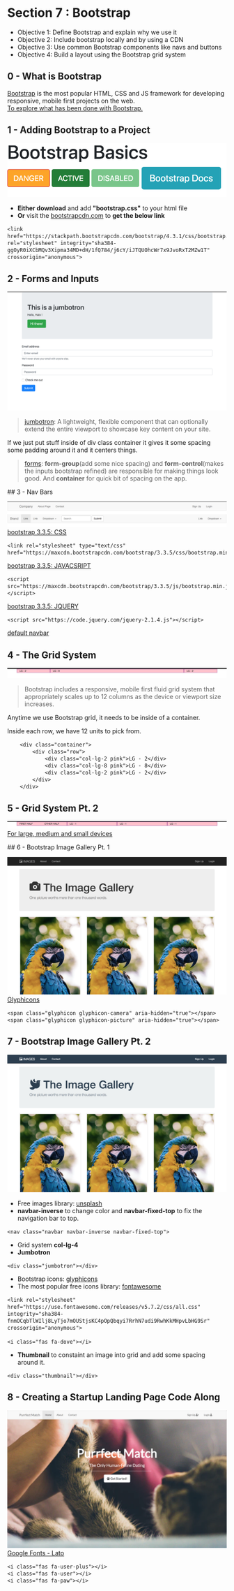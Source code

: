 # Section 7 : Bootstrap
- Objective 1: Define Bootstrap and explain why we use it
- Objective 2: Include bootstrap locally and by using a CDN
- Objective 3: Use common Bootstrap components like navs and buttons
- Objective 4: Build a layout using the Bootstrap grid system


## 0 - What is Bootstrap


[Bootstrap](https://getbootstrap.com/) is the most popular HTML, CSS and JS framework for developing responsive, mobile first projects on the web. <br>
[To explore what has been done with Bootstrap.](https://expo.getbootstrap.com/)


## 1 - Adding Bootstrap to a Project


![1 - Bootstrap Basics](./Photos/1.png)
- **Either download** and add **"bootstrap.css"** to your html file <br>
- **Or** visit the [bootstrapcdn.com](https://www.bootstrapcdn.com/) to **get the below link** 

```
<link href="https://stackpath.bootstrapcdn.com/bootstrap/4.3.1/css/bootstrap.min.css" rel="stylesheet" integrity="sha384-ggOyR0iXCbMQv3Xipma34MD+dH/1fQ784/j6cY/iJTQUOhcWr7x9JvoRxT2MZw1T" crossorigin="anonymous">
```


## 2 - Forms and Inputs


![2 - Forms and Inputs](./Photos/2.png)
> [jumbotron](https://getbootstrap.com/docs/4.3/components/jumbotron/): A lightweight, flexible component that can optionally extend the entire viewport to showcase key content on your site.

If we just put stuff inside of div class container it gives it some spacing some padding around it and it centers things.

> [forms](https://getbootstrap.com/docs/4.3/components/forms/): **form-group**(add some nice spacing) and **form-control**(makes the inputs bootstrap refined) are responsible for making things look good. And **container** for quick bit of spacing on the app.


## 3 - Nav Bars


![3 - Nav Bars](./Photos/3.png)
[bootstrap 3.3.5: CSS](https://maxcdn.bootstrapcdn.com/bootstrap/3.3.5/css/bootstrap.min.css)

```
<link rel="stylesheet" type="text/css" href="https://maxcdn.bootstrapcdn.com/bootstrap/3.3.5/css/bootstrap.min.css">
```

[bootstrap 3.3.5: JAVACSRIPT](https://maxcdn.bootstrapcdn.com/bootstrap/3.3.5/js/bootstrap.min.js)

```
<script src="https://maxcdn.bootstrapcdn.com/bootstrap/3.3.5/js/bootstrap.min.js"></script>
```

[bootstrap 3.3.5: JQUERY](https://code.jquery.com/jquery-2.1.4.js)

```
<script src="https://code.jquery.com/jquery-2.1.4.js"></script>
```

[default navbar](https://getbootstrap.com/docs/3.3/components/#navbar)


## 4 - The Grid System


![4 - The Grid System](./Photos/4.png)
> Bootstrap includes a responsive, mobile first fluid grid system that appropriately scales up to 12 columns as the device or viewport size increases.

Anytime we use Bootstrap grid, it needs to be inside of a container.

Inside each row, we have 12 units to pick from.

```
    <div class="container">
        <div class="row">
            <div class="col-lg-2 pink">LG - 2</div>
            <div class="col-lg-8 pink">LG - 8</div>
            <div class="col-lg-2 pink">LG - 2</div>
        </div>
    </div>
```


## 5 - Grid System Pt. 2


![5 - The Grid System Pt. 2](./Photos/5.png)
[For large, medium and small devices](https://getbootstrap.com/docs/4.0/layout/grid/#grid-options)


## 6 - Bootstrap Image Gallery Pt. 1


![6 - Bootstrap Image Gallery Pt. 1](./Photos/6.png)
[Glyphicons](https://www.glyphicons.com/sets/basic/)

```
<span class="glyphicon glyphicon-camera" aria-hidden="true"></span>
<span class="glyphicon glyphicon-picture" aria-hidden="true"></span>
```


## 7 - Bootstrap Image Gallery Pt. 2


![7 - Bootstrap Image Gallery Pt. 2](./Photos/7.png)
- Free images library: [unsplash](https://unsplash.com/)
- **navbar-inverse** to change color and **navbar-fixed-top** to fix the navigation bar to top.

```
<nav class="navbar navbar-inverse navbar-fixed-top">
```
- Grid system **col-lg-4**
- **Jumbotron**

```
<div class="jumbotron"></div>
```

- Bootstrap icons: [glyphicons](https://www.glyphicons.com/sets/basic/)
- The most popular free icons library: [fontawesome](https://fontawesome.com/?from=io)

```
<link rel="stylesheet" href="https://use.fontawesome.com/releases/v5.7.2/css/all.css" integrity="sha384-fnmOCqbTlWIlj8LyTjo7mOUStjsKC4pOpQbqyi7RrhN7udi9RwhKkMHpvLbHG9Sr" crossorigin="anonymous">

<i class="fas fa-dove"></i>
```

- **Thumbnail** to constaint an image into grid and add some spacing around it.

```
<div class="thumbnail"></div>
```


## 8 - Creating a Startup Landing Page Code Along


![8 - Creating a Startup Landing Page Code Along](./Photos/8.png)
[Google Fonts - Lato](https://fonts.google.com/specimen/Lato)

```
<i class="fas fa-user-plus"></i>
<i class="fas fa-user"></i>
<i class="fas fa-paw"></i>
```